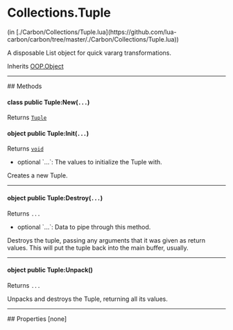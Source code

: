 <link href="../../style.css" rel="stylesheet" type="text/css"/>
<h1 class="class-title">Collections.Tuple</h1>
<span class="file-link">(in [./Carbon/Collections/Tuple.lua](https://github.com/lua-carbon/carbon/tree/master/./Carbon/Collections/Tuple.lua))</span><br/>

A disposable List object for quick vararg transformations.

<span class="bold">Inherits <a href="Classes/OOP.Object">OOP.Object</a></span>

<hr />
## Methods
<h4 class="method-name"><span class="doc-scope doc-class">class</span> <span class="doc-visibility doc-public">public</span> Tuple:New(<code>...</code>)</h4>
<p class="method-returns bold">Returns <code><a href="Classes/Collections.Tuple">Tuple</a></code></p><h4 class="method-name"><span class="doc-scope doc-object">object</span> <span class="doc-visibility doc-public">public</span> Tuple:Init(<code>...</code>)</h4>
<p class="method-returns bold">Returns <code><a href="Types#void">void</a></code></p>
<ul class="doc-arg-list">
<li><span class="doc-arg-level doc-optional">optional</span>  `...`: The values to initialize the Tuple with.</li>
</ul>

Creates a new Tuple.
<hr/>
<h4 class="method-name"><span class="doc-scope doc-object">object</span> <span class="doc-visibility doc-public">public</span> Tuple:Destroy(<code>...</code>)</h4>
<p class="method-returns bold">Returns <code>...</code></p>
<ul class="doc-arg-list">
<li><span class="doc-arg-level doc-optional">optional</span>  `...`: Data to pipe through this method.</li>
</ul>

Destroys the tuple, passing any arguments that it was given as return values.
This will put the tuple back into the main buffer, usually.
<hr/>
<h4 class="method-name"><span class="doc-scope doc-object">object</span> <span class="doc-visibility doc-public">public</span> Tuple:Unpack()</h4>
<p class="method-returns bold">Returns <code>...</code></p>
<ul class="doc-arg-list">

</ul>

Unpacks and destroys the Tuple, returning all its values.

<hr />
## Properties
[none]